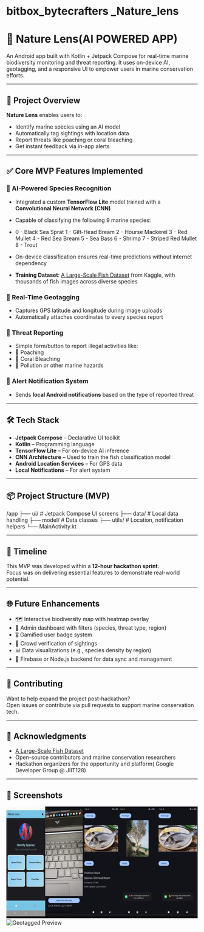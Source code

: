 # bitbox_bytecrafters _Nature_lens
# 🌊 Nature Lens(AI POWERED APP)

An Android app built with Kotlin + Jetpack Compose for real-time marine biodiversity monitoring and threat reporting. It uses on-device AI, geotagging, and a responsive UI to empower users in marine conservation efforts.

---

## 🚀 Project Overview

**Nature Lens** enables users to:

- Identify marine species using an AI model  
- Automatically tag sightings with location data  
- Report threats like poaching or coral bleaching  
- Get instant feedback via in-app alerts

---

## ✅ Core MVP Features Implemented

### 📸 AI-Powered Species Recognition

- Integrated a custom **TensorFlow Lite** model trained with a **Convolutional Neural Network (CNN)**  
- Capable of classifying the following 9 marine species:
- 0 - Black Sea Sprat
1 - Gilt-Head Bream
2 - Hourse Mackerel
3 - Red Mullet
4 - Red Sea Bream
5 - Sea Bass
6 - Shrimp
7 - Striped Red Mullet
8 - Trout

- On-device classification ensures real-time predictions without internet dependency  
- **Training Dataset**: [A Large-Scale Fish Dataset](https://www.kaggle.com/datasets/crowww/a-large-scale-fish-dataset) from Kaggle, with thousands of fish images across diverse species

### 📍 Real-Time Geotagging

- Captures GPS latitude and longitude during image uploads  
- Automatically attaches coordinates to every species report

### 🚨 Threat Reporting

- Simple form/button to report illegal activities like:
- 🐠 Poaching  
- 🪸 Coral Bleaching  
- 🌊 Pollution or other marine hazards

### 🔔 Alert Notification System

- Sends **local Android notifications** based on the type of reported threat  


---

## 🛠️ Tech Stack

- **Jetpack Compose** – Declarative UI toolkit  
- **Kotlin** – Programming language  
- **TensorFlow Lite** – For on-device AI inference  
- **CNN Architecture** – Used to train the fish classification model  
- **Android Location Services** – For GPS data  
- **Local Notifications** – For alert system

---

## 📦 Project Structure (MVP)

/app ├── ui/ # Jetpack Compose UI screens ├── data/ # Local data handling ├── model/ # Data classes ├── utils/ # Location, notification helpers └── MainActivity.kt 

---

## 📅 Timeline

This MVP was developed within a **12-hour hackathon sprint**.  
Focus was on delivering essential features to demonstrate real-world potential.

---

## 🌐 Future Enhancements

- 🗺 Interactive biodiversity map with heatmap overlay  
- 🧠 Admin dashboard with filters (species, threat type, region)  
- 🎖 Gamified user badge system  
- 👥 Crowd verification of sightings  
- 📊 Data visualizations (e.g., species density by region)  
- 🔄 Firebase or Node.js backend for data sync and management

---

## 🤝 Contributing

Want to help expand the project post-hackathon?  
Open issues or contribute via pull requests to support marine conservation tech.

---

## 📣 Acknowledgments

- [A Large-Scale Fish Dataset](https://www.kaggle.com/datasets/crowww/a-large-scale-fish-dataset)  
- Open-source contributors and marine conservation researchers  
- Hackathon organizers for the opportunity and platform( Google Developer Group @ JIIT128)

---

## 📸 Screenshots

![Geotagged Preview](https://github.com/curiousfalak/bitbox_bytecrafters/raw/main/Screenshot%202025-04-20%20141722.png?raw=true)
![Geotagged Preview]()



